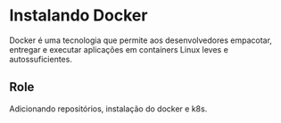 Instalando Docker
=========

Docker é uma tecnologia que permite aos desenvolvedores empacotar, entregar e executar aplicações em containers Linux leves e autossuficientes.

Role
------------

Adicionando repositórios, instalação do docker e k8s.
